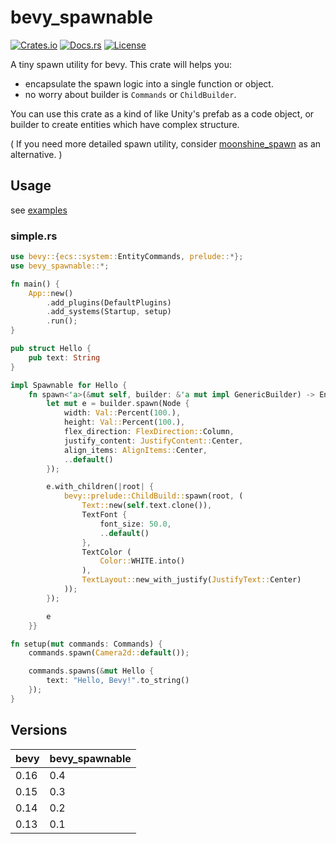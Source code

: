# bevy_spawnable

[![Crates.io](https://img.shields.io/crates/v/bevy_spawnable)](https://crates.io/crates/bevy_spawnable)
[![Docs.rs](https://docs.rs/bevy_spawnable/badge.svg)](https://docs.rs/bevy_spawnable)
[![License](https://img.shields.io/crates/l/bevy_spawnable)](LICENSE)

A tiny spawn utility for bevy. This crate will helps you:

- encapsulate the spawn logic into a single function or object.
- no worry about builder is `Commands` or `ChildBuilder`.

You can use this crate as a kind of like Unity's prefab as a code object, or builder to create entities which have complex structure.

( If you need more detailed spawn utility, consider [moonshine_spawn](https://github.com/Zeenobit/moonshine_spawn) as an alternative. )

## Usage

see [examples](examples)

### simple.rs

```rust
use bevy::{ecs::system::EntityCommands, prelude::*};
use bevy_spawnable::*;

fn main() {
    App::new()
        .add_plugins(DefaultPlugins)
        .add_systems(Startup, setup)
        .run();
}

pub struct Hello {
    pub text: String
}

impl Spawnable for Hello {
    fn spawn<'a>(&mut self, builder: &'a mut impl GenericBuilder) -> EntityCommands<'a> {
        let mut e = builder.spawn(Node {
            width: Val::Percent(100.),
            height: Val::Percent(100.),
            flex_direction: FlexDirection::Column,
            justify_content: JustifyContent::Center,
            align_items: AlignItems::Center,
            ..default()
        });

        e.with_children(|root| {
            bevy::prelude::ChildBuild::spawn(root, (
                Text::new(self.text.clone()),
                TextFont {
                    font_size: 50.0,
                    ..default()
                },
                TextColor (
                    Color::WHITE.into()
                ),
                TextLayout::new_with_justify(JustifyText::Center)
            ));
        });

        e
    }}

fn setup(mut commands: Commands) {
    commands.spawn(Camera2d::default());

    commands.spawns(&mut Hello {
        text: "Hello, Bevy!".to_string()
    });
}
```

## Versions

| bevy | bevy_spawnable      |
|------|---------------------|
| 0.16 | 0.4                 |
| 0.15 | 0.3                 |
| 0.14 | 0.2                 |
| 0.13 | 0.1                 |
